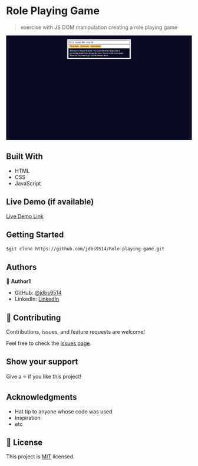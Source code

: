 
# Role Playing Game

> exercise with JS DOM manipulation creating a role playing game

![](/image/game_role.png)


## Built With

- HTML
- CSS
- JavaScript

## Live Demo (if available)

[Live Demo Link](https://livedemo.com)


## Getting Started

````
$git clone https://github.com/jdbs9514/Role-playing-game.git
````


## Authors

👤 **Author1**

- GitHub: [@jdbs9514](https://github.com/jdbs9514)
- LinkedIn: [LinkedIn](https://linkedin.com/in/macoin)


## 🤝 Contributing

Contributions, issues, and feature requests are welcome!

Feel free to check the [issues page](../../issues/).

## Show your support

Give a ⭐️ if you like this project!

## Acknowledgments

- Hat tip to anyone whose code was used
- Inspiration
- etc

## 📝 License

This project is [MIT](./MIT.md) licensed.
